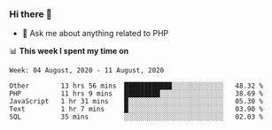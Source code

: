 ### Hi there 👋

<!--
**mustafaculban/mustafaculban** is a ✨ _special_ ✨ repository because its `README.md` (this file) appears on your GitHub profile.

Here are some ideas to get you started:

- 🌱 I’m currently learning ...
- 👯 I’m looking to collaborate on ...
- 🤔 I’m looking for help with ...
- 📫 How to reach me: ...
- 😄 Pronouns: ...
- ⚡ Fun fact: ...

-->
- 💬 Ask me about anything related to PHP


📊 **This week I spent my time on**
<!--START_SECTION:waka-->
```text
Week: 04 August, 2020 - 11 August, 2020

Other        13 hrs 56 mins  ████████████░░░░░░░░░░░░░   48.32 % 
PHP          11 hrs 9 mins   █████████░░░░░░░░░░░░░░░░   38.69 % 
JavaScript   1 hr 31 mins    █░░░░░░░░░░░░░░░░░░░░░░░░   05.30 % 
Text         1 hr 7 mins     █░░░░░░░░░░░░░░░░░░░░░░░░   03.90 % 
SQL          35 mins         ░░░░░░░░░░░░░░░░░░░░░░░░░   02.03 %
```
<!--END_SECTION:waka-->
